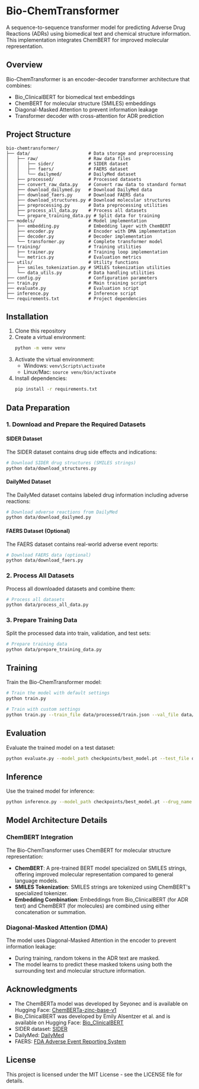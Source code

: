 # Bio-ChemTransformer

A sequence-to-sequence transformer model for predicting Adverse Drug Reactions (ADRs) using biomedical text and chemical structure information. This implementation integrates ChemBERT for improved molecular representation.

## Overview

Bio-ChemTransformer is an encoder-decoder transformer architecture that combines:
- Bio_ClinicalBERT for biomedical text embeddings
- ChemBERT for molecular structure (SMILES) embeddings
- Diagonal-Masked Attention to prevent information leakage
- Transformer decoder with cross-attention for ADR prediction

## Project Structure

```
bio-chemtransformer/
├── data/                      # Data storage and preprocessing
│   ├── raw/                   # Raw data files
│   │   ├── sider/             # SIDER dataset
│   │   ├── faers/             # FAERS dataset
│   │   └── dailymed/          # DailyMed dataset
│   ├── processed/             # Processed datasets
│   ├── convert_raw_data.py    # Convert raw data to standard format
│   ├── download_dailymed.py   # Download DailyMed data
│   ├── download_faers.py      # Download FAERS data
│   ├── download_structures.py # Download molecular structures
│   ├── preprocessing.py       # Data preprocessing utilities
│   ├── process_all_data.py    # Process all datasets
│   └── prepare_training_data.py # Split data for training
├── models/                    # Model implementation
│   ├── embedding.py           # Embedding layer with ChemBERT
│   ├── encoder.py             # Encoder with DMA implementation
│   ├── decoder.py             # Decoder implementation
│   └── transformer.py         # Complete transformer model
├── training/                  # Training utilities
│   ├── trainer.py             # Training loop implementation
│   └── metrics.py             # Evaluation metrics
├── utils/                     # Utility functions
│   ├── smiles_tokenization.py # SMILES tokenization utilities
│   └── data_utils.py          # Data handling utilities
├── config.py                  # Configuration parameters
├── train.py                   # Main training script
├── evaluate.py                # Evaluation script
├── inference.py               # Inference script
└── requirements.txt           # Project dependencies
```

## Installation

1. Clone this repository
2. Create a virtual environment:
   ```bash
   python -m venv venv
   ```
3. Activate the virtual environment:
   - Windows: `venv\Scripts\activate`
   - Linux/Mac: `source venv/bin/activate`
4. Install dependencies:
   ```bash
   pip install -r requirements.txt
   ```

## Data Preparation

### 1. Download and Prepare the Required Datasets

#### SIDER Dataset
The SIDER dataset contains drug side effects and indications:

```bash
# Download SIDER drug structures (SMILES strings)
python data/download_structures.py
```

#### DailyMed Dataset
The DailyMed dataset contains labeled drug information including adverse reactions:

```bash
# Download adverse reactions from DailyMed
python data/download_dailymed.py
```

#### FAERS Dataset (Optional)
The FAERS dataset contains real-world adverse event reports:

```bash
# Download FAERS data (optional)
python data/download_faers.py
```

### 2. Process All Datasets

Process all downloaded datasets and combine them:

```bash
# Process all datasets
python data/process_all_data.py
```

### 3. Prepare Training Data

Split the processed data into train, validation, and test sets:

```bash
# Prepare training data
python data/prepare_training_data.py
```

## Training

Train the Bio-ChemTransformer model:

```bash
# Train the model with default settings
python train.py

# Train with custom settings
python train.py --train_file data/processed/train.json --val_file data/processed/val.json --test_file data/processed/test.json --device cuda --use_wandb
```

## Evaluation

Evaluate the trained model on a test dataset:

```bash
python evaluate.py --model_path checkpoints/best_model.pt --test_file data/processed/test.json
```

## Inference

Use the trained model for inference:

```bash
python inference.py --model_path checkpoints/best_model.pt --drug_name "Aspirin" --smiles "CC(=O)OC1=CC=CC=C1C(=O)O"
```

## Model Architecture Details

### ChemBERT Integration

The Bio-ChemTransformer uses ChemBERT for molecular structure representation:

- **ChemBERT**: A pre-trained BERT model specialized on SMILES strings, offering improved molecular representation compared to general language models.
- **SMILES Tokenization**: SMILES strings are tokenized using ChemBERT's specialized tokenizer.
- **Embedding Combination**: Embeddings from Bio_ClinicalBERT (for ADR text) and ChemBERT (for molecules) are combined using either concatenation or summation.

### Diagonal-Masked Attention (DMA)

The model uses Diagonal-Masked Attention in the encoder to prevent information leakage:

- During training, random tokens in the ADR text are masked.
- The model learns to predict these masked tokens using both the surrounding text and molecular structure information.

## Acknowledgments

- The ChemBERTa model was developed by Seyonec and is available on Hugging Face: [ChemBERTa-zinc-base-v1](https://huggingface.co/seyonec/ChemBERTa-zinc-base-v1)
- Bio_ClinicalBERT was developed by Emily Alsentzer et al. and is available on Hugging Face: [Bio_ClinicalBERT](https://huggingface.co/emilyalsentzer/Bio_ClinicalBERT)
- SIDER dataset: [SIDER](http://sideeffects.embl.de/)
- DailyMed: [DailyMed](https://dailymed.nlm.nih.gov/dailymed/)
- FAERS: [FDA Adverse Event Reporting System](https://www.fda.gov/drugs/questions-and-answers-fdas-adverse-event-reporting-system-faers/fda-adverse-event-reporting-system-faers-latest-quarterly-data-files)

## License

This project is licensed under the MIT License - see the LICENSE file for details. 